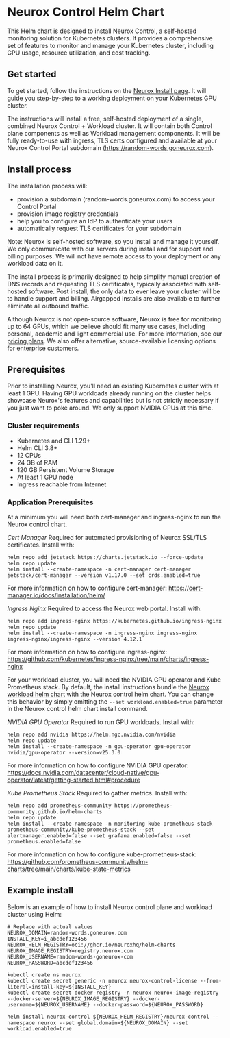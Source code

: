 # Neurox Control Helm Chart

This Helm chart is designed to install Neurox Control, a self-hosted monitoring solution for Kubernetes clusters. It provides a comprehensive set of features to monitor and manage your Kubernetes cluster, including GPU usage, resource utilization, and cost tracking.

## Get started
To get started, follow the instructions on the [Neurox Install page](https://app.neurox.com/install). It will guide you step-by-step to a working deployment on your Kubernetes GPU cluster.

The instructions will install a free, self-hosted deployment of a single, combined Neurox Control + Workload cluster. It will contain both Control plane components as well as Workload management components. It will be fully ready-to-use with ingress, TLS certs configured and available at your Neurox Control Portal subdomain (https://random-words.goneurox.com).

## Install process
The installation process will:
- provision a subdomain (random-words.goneurox.com) to access your Control Portal
- provision image registry credentials
- help you to configure an IdP to authenticate your users
- automatically request TLS certificates for your subdomain

Note: Neurox is self-hosted software, so you install and manage it yourself. We only communicate with our servers during install and for support and billing purposes. We will not have remote access to your deployment or any workload data on it.

The install process is primarily designed to help simplify manual creation of DNS records and requesting TLS certificates, typically associated with self-hosted software. Post install, the only data to ever leave your cluster will be to handle support and billing. Airgapped installs are also available to further eliminate all outbound traffic.

Although Neurox is not open-source software, Neurox is free for monitoring up to 64 GPUs, which we believe should fit many use cases, including personal, academic and light commercial use. For more information, see our [pricing plans](https://neurox.com/pricing). We also offer alternative, source-available licensing options for enterprise customers.

## Prerequisites
Prior to installing Neurox, you'll need an existing Kubernetes cluster with at least 1 GPU. Having GPU workloads already running on the cluster helps showcase Neurox's features and capabilities but is not strictly necessary if you just want to poke around. We only support NVIDIA GPUs at this time.

### Cluster requirements
- Kubernetes and CLI 1.29+
- Helm CLI 3.8+
- 12 CPUs
- 24 GB of RAM
- 120 GB Persistent Volume Storage
- At least 1 GPU node
- Ingress reachable from Internet

### Application Prerequisites

At a minimum you will need both cert-manager and ingress-nginx to run the Neurox control chart.

*Cert Manager*
Required for automated provisioning of Neurox SSL/TLS certificates. Install with:
```
helm repo add jetstack https://charts.jetstack.io --force-update
helm repo update
helm install --create-namespace -n cert-manager cert-manager jetstack/cert-manager --version v1.17.0 --set crds.enabled=true
```
For more information on how to configure cert-manager: https://cert-manager.io/docs/installation/helm/

*Ingress Nginx*
Required to access the Neurox web portal. Install with:
```
helm repo add ingress-nginx https://kubernetes.github.io/ingress-nginx
helm repo update
helm install --create-namespace -n ingress-nginx ingress-nginx ingress-nginx/ingress-nginx --version 4.12.1
```
For more information on how to configure ingress-nginx: https://github.com/kubernetes/ingress-nginx/tree/main/charts/ingress-nginx

For your workload cluster, you will need the NVIDIA GPU operator and Kube Prometheus stack. By default, the install instructions bundle the [Neurox workload helm chart](https://github.com/neuroxhq/helm-chart-neurox-workload) with the Neurox control helm chart. You can change this behavior by simply omitting the `--set workload.enabled=true` parameter in the Neurox control helm chart install command.

*NVIDIA GPU Operator*
Required to run GPU workloads. Install with:
```
helm repo add nvidia https://helm.ngc.nvidia.com/nvidia
helm repo update
helm install --create-namespace -n gpu-operator gpu-operator nvidia/gpu-operator --version=v25.3.0
```
For more information on how to configure NVIDIA GPU operator: https://docs.nvidia.com/datacenter/cloud-native/gpu-operator/latest/getting-started.html#procedure

*Kube Prometheus Stack*
Required to gather metrics. Install with:
```
helm repo add prometheus-community https://prometheus-community.github.io/helm-charts
helm repo update
helm install --create-namespace -n monitoring kube-prometheus-stack prometheus-community/kube-prometheus-stack --set alertmanager.enabled=false --set grafana.enabled=false --set prometheus.enabled=false
```
For more information on how to configure kube-prometheus-stack: https://github.com/prometheus-community/helm-charts/tree/main/charts/kube-state-metrics

## Example install

Below is an example of how to install Neurox control plane and workload cluster using Helm:
```
# Replace with actual values
NEUROX_DOMAIN=random-words.goneurox.com
INSTALL_KEY=i_abcdef123456
NEUROX_HELM_REGISTRY=oci://ghcr.io/neuroxhq/helm-charts
NEUROX_IMAGE_REGISTRY=registry.neurox.com
NEUROX_USERNAME=random-words-goneurox-com
NEUROX_PASSWORD=abcdef123456

kubectl create ns neurox
kubectl create secret generic -n neurox neurox-control-license --from-literal=install-key=${INSTALL_KEY}
kubectl create secret docker-registry -n neurox neurox-image-registry --docker-server=${NEUROX_IMAGE_REGISTRY} --docker-username=${NEUROX_USERNAME} --docker-password=${NEUROX_PASSWORD}

helm install neurox-control ${NEUROX_HELM_REGISTRY}/neurox-control --namespace neurox --set global.domain=${NEUROX_DOMAIN} --set workload.enabled=true
```
